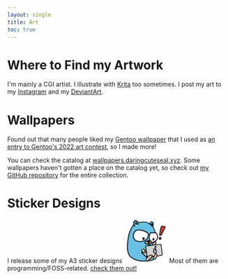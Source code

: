 ```yaml
---
layout: single
title: Art
toc: true
---
```


# Where to Find my Artwork
I'm mainly a CGI artist. I illustrate with [Krita](https://krita.org) too sometimes. I post my art to my [Instagram](https://instagram.com/daringcuteseal) and my [DeviantArt](https://deviantart.com/daringcuteseal).

# Wallpapers
Found out that many people liked my [Gentoo wallpaper](https://www.reddit.com/r/linuxmasterrace/comments/u0cxix/what_do_you_think_about_this_wallpaper/) that I used as [an entry to Gentoo's 2022 art contest](https://bugs.gentoo.org/847928), so I made more!

You can check the catalog at [wallpapers.daringcuteseal.xyz](https://wallpapers.daringcuteseal.xyz). Some wallpapers haven't gotten a place on the catalog yet, so check out [my GitHub repository](https://github.com/DaringCuteSeal/wallpapers) for the entire collection.

# Sticker Designs
I release some of my A3 sticker designs <img src="img/go-sticker.png" width=100px>
Most of them are programming/FOSS-related. [check them out!](https://github.com/DaringCuteSeal/fossstickers)